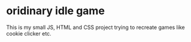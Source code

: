 # oridinary idle game

This is my small JS, HTML and CSS project trying to recreate games like cookie clicker etc. 
